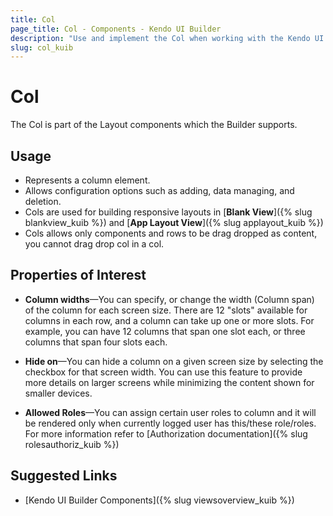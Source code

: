 ```yaml
---
title: Col
page_title: Col - Components - Kendo UI Builder
description: "Use and implement the Col when working with the Kendo UI Builder tool for creating and managing Angular and AngularJS-based web applications."
slug: col_kuib
---
```


# Col

The Col is part of the Layout components which the Builder supports.

## Usage

* Represents a column element.
* Allows configuration options such as adding, data managing, and deletion.
* Cols are used for building responsive layouts in [**Blank View**]({% slug blankview_kuib %}) and [**App Layout View**]({% slug applayout_kuib %})
* Cols allows only components and rows to be drag dropped as content, you cannot drag drop col in a col.

## Properties of Interest

* **Column widths**&mdash;You can specify, or change the width (Column span) of the column for each screen size. There are 12 "slots" available for columns in each row, and a column can take up one or more slots. For example, you can have 12 columns that span one slot each, or three columns that span four slots each.

* **Hide on**&mdash;You can hide a column on a given screen size by selecting the checkbox for that screen width. You can use this feature to provide more details on larger screens while minimizing the content shown for smaller devices.

* **Allowed Roles**&mdash;You can assign certain user roles to column and it will be rendered only when currently logged user has this/these role/roles. For more information refer to [Authorization documentation]({% slug rolesauthoriz_kuib %})

## Suggested Links

* [Kendo UI Builder Components]({% slug viewsoverview_kuib %})
